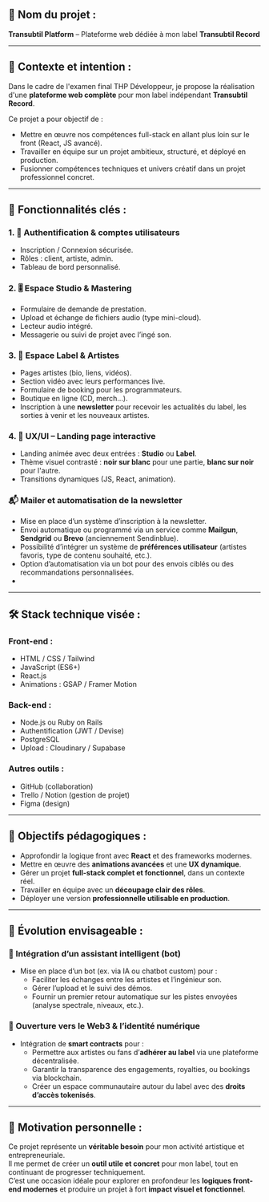## 🎯 Nom du projet :
**Transubtil Platform** – Plateforme web dédiée à mon label **Transubtil Record**

---

## 📝 Contexte et intention :

Dans le cadre de l'examen final THP Développeur, je propose la réalisation d'une **plateforme web complète** pour mon label indépendant **Transubtil Record**.

Ce projet a pour objectif de :

- Mettre en œuvre nos compétences full-stack en allant plus loin sur le front (React, JS avancé).
- Travailler en équipe sur un projet ambitieux, structuré, et déployé en production.
- Fusionner compétences techniques et univers créatif dans un projet professionnel concret.

---

## 🧩 Fonctionnalités clés :

### 1. 🔐 Authentification & comptes utilisateurs
- Inscription / Connexion sécurisée.
- Rôles : client, artiste, admin.
- Tableau de bord personnalisé.

  
### 2. 🎚️ Espace Studio & Mastering
- Formulaire de demande de prestation.
- Upload et échange de fichiers audio (type mini-cloud).
- Lecteur audio intégré.
- Messagerie ou suivi de projet avec l’ingé son.

### 3. 🎤 Espace Label & Artistes
- Pages artistes (bio, liens, vidéos).
- Section vidéo avec leurs performances live.
- Formulaire de booking pour les programmateurs.
- Boutique en ligne (CD, merch...).
- Inscription à une **newsletter** pour recevoir les actualités du label, les sorties à venir et les nouveaux artistes.

### 4. 🎨 UX/UI – Landing page interactive
- Landing animée avec deux entrées : **Studio** ou **Label**.
- Thème visuel contrasté : **noir sur blanc** pour une partie, **blanc sur noir** pour l'autre.
- Transitions dynamiques (JS, React, animation).

### 📬 Mailer et automatisation de la newsletter
- Mise en place d’un système d’inscription à la newsletter.
- Envoi automatique ou programmé via un service comme **Mailgun**, **Sendgrid** ou **Brevo** (anciennement Sendinblue).
- Possibilité d’intégrer un système de **préférences utilisateur** (artistes favoris, type de contenu souhaité, etc.).
- Option d’automatisation via un bot pour des envois ciblés ou des recommandations personnalisées.
- 
---

## 🛠️ Stack technique visée :

### Front-end :
- HTML / CSS / Tailwind  
- JavaScript (ES6+)  
- React.js  
- Animations : GSAP / Framer Motion  

### Back-end :
- Node.js ou Ruby on Rails  
- Authentification (JWT / Devise)  
- PostgreSQL  
- Upload : Cloudinary / Supabase  

### Autres outils :
- GitHub (collaboration)  
- Trello / Notion (gestion de projet)  
- Figma (design)

---

## 🎯 Objectifs pédagogiques :

- Approfondir la logique front avec **React** et des frameworks modernes.
- Mettre en œuvre des **animations avancées** et une **UX dynamique**.
- Gérer un projet **full-stack complet et fonctionnel**, dans un contexte réel.
- Travailler en équipe avec un **découpage clair des rôles**.
- Déployer une version **professionnelle utilisable en production**.

---


## 🔮 Évolution envisageable :

### 🤖 Intégration d’un assistant intelligent (bot)
- Mise en place d’un bot (ex. via IA ou chatbot custom) pour :
  - Faciliter les échanges entre les artistes et l’ingénieur son.
  - Gérer l’upload et le suivi des démos.
  - Fournir un premier retour automatique sur les pistes envoyées (analyse spectrale, niveaux, etc.).

### 🧬 Ouverture vers le Web3 & l’identité numérique
- Intégration de **smart contracts** pour :
  - Permettre aux artistes ou fans d’**adhérer au label** via une plateforme décentralisée.
  - Garantir la transparence des engagements, royalties, ou bookings via blockchain.
  - Créer un espace communautaire autour du label avec des **droits d’accès tokenisés**.

---

## 💬 Motivation personnelle :

Ce projet représente un **véritable besoin** pour mon activité artistique et entrepreneuriale.  
Il me permet de créer un **outil utile et concret** pour mon label, tout en continuant de progresser techniquement.  
C’est une occasion idéale pour explorer en profondeur les **logiques front-end modernes** et produire un projet à fort **impact visuel et fonctionnel**.
